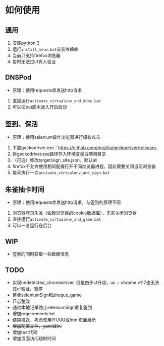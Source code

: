 # 如何使用

## 通用
1. 安装python 3
2. 运行`install_venv.bat`安装依赖库
3. 当前只支持firefox浏览器
4. 暂时无法过cf真人验证

## DNSPod
+ 原理：使用requests库发送http请求
1. 直接运行`activate_virtualenv_and_ddns.bat`
2. 可以把bat脚本放入开启启动

## 签到、保活
+ 原理：使用selenium操作浏览器进行模拟点击
1. 下载geckodriver.exe：<https://github.com/mozilla/geckodriver/releases>
2. 将geckodriver.exe路径存入环境变量或项目目录
3. （可选）修改target/sign_site.json。默认all
4. firefox不允许使用相同配置打开不同浏览器进程，因此需要关闭当前浏览器
5. 每天执行一次`activate_virtualenv_and_sign.bat`

## 朱雀抽卡时间
+ 原理：使用requests库发送http请求，与签到的原理不同
1. 浏览器登录朱雀（依赖浏览器的cookie数据库），无需关闭浏览器
2. 直接运行`activate_virtualenv_and_game.bat`
3. 可以一直运行在后台

## WIP
+ 签到的同时获取一些数据信息


## TODO
+ 实现undetected_chromedriver. 但是由于cf升级，uc + chrome v117也无法过cf验证，暂停
+ 整合seleniumSign和zhuque_game
+ 日志整改
+ 通过本地记录防止seleniumSign重复签到
+ ~~增加requirements.txt~~
+ 结果推送，考虑使用IYUUU或html页面展示
+ ~~增加配置文件，yaml或ini~~
+ 增加test代码
+ 增加页面访问超时时间